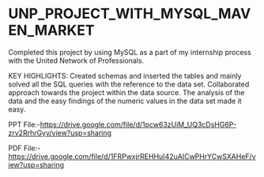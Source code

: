 # UNP_PROJECT_WITH_MYSQL_MAVEN_MARKET
Completed this project by using MySQL as a part of my internship process with the United Network of Professionals.

KEY HIGHLIGHTS:
Created schemas and inserted the tables and mainly solved all the SQL queries with the reference to the data set.
Collaborated approach towards the project within the data source.
The analysis of the data and the easy findings of the numeric values in the data set made it easy.

PPT File:-https://drive.google.com/file/d/1pcw63zUiM_UQ3cDsHG6P-zrv2RrhrGyv/view?usp=sharing

PDF File:-https://drive.google.com/file/d/1FRPwxjrREHHuI42uAICwPHrYCwSXAHeF/view?usp=sharing

